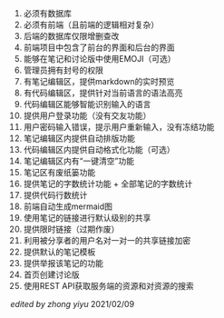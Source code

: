 1. 必须有数据库
2. 必须有前端（且前端的逻辑相对复杂）
3. 后端的数据库仅限增删查改
4. 前端项目中包含了前台的界面和后台的界面
5. 能够在笔记和讨论版中使用EMOJI（可选）
6. 管理员拥有封号的权限
7. 有笔记编辑区，提供markdown的实时预览
8. 有代码编辑区，提供针对当前语言的语法高亮
9. 代码编辑区能够智能识别输入的语言
10. 提供用户登录功能（没有交友功能）
11. 用户密码输入错误，提示用户重新输入，没有冻结功能
12. 笔记编辑区内提供自动排版功能
13. 代码编辑区内提供自动格式化功能（可选）
14. 笔记编辑区内有“一键清空”功能
15. 笔记区有废纸篓功能
16. 提供笔记的字数统计功能 + 全部笔记的字数统计
17. 提供代码行数统计
18. 前端自动生成mermaid图
19. 使用笔记的链接进行默认级别的共享
20. 提供限时链接（过期作废）
21. 利用被分享者的用户名对一对一的共享链接加密
22. 提供默认的笔记模板
23. 提供举报该笔记的功能
24. 首页创建讨论版
25. 使用REST API获取服务端的资源和对资源的搜索





_edited by zhong yiyu_ 2021/02/09